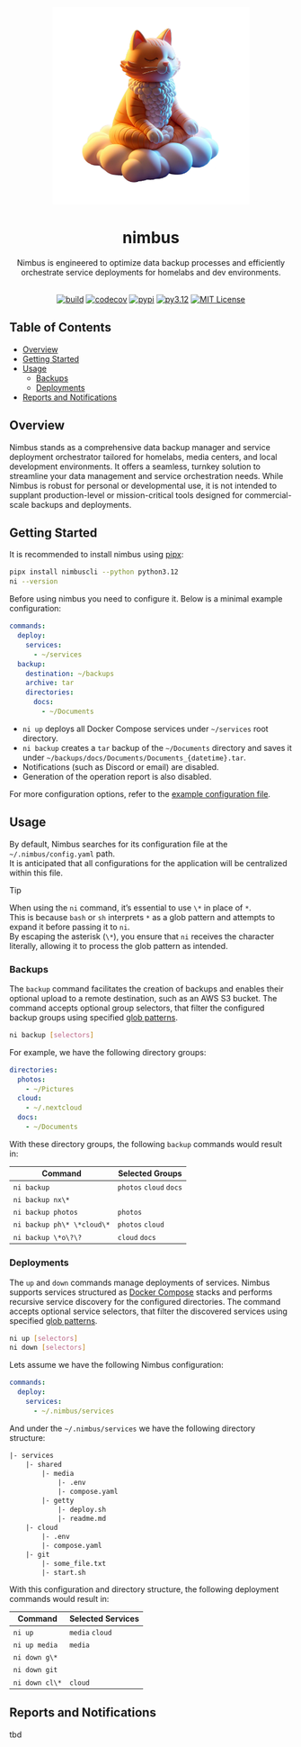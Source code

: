 <div align="center">

  <img src="https://raw.githubusercontent.com/weak-head/nimbus/main/docs/logo.png" width="350" />
  
  # nimbus <!-- omit from toc --> 
  
  Nimbus is engineered to optimize data backup processes and efficiently orchestrate service deployments for homelabs and dev environments.
  <br/><br/>

  [![build](https://img.shields.io/github/actions/workflow/status/weak-head/nimbus/test.yaml)](https://github.com/weak-head/nimbus/actions/workflows/test.yaml)
  [![codecov](https://codecov.io/github/weak-head/nimbus/graph/badge.svg?token=yg0BbspGV6)](https://codecov.io/github/weak-head/nimbus)
  [![pypi](https://img.shields.io/pypi/v/nimbuscli?color=blue)](https://pypi.python.org/pypi/nimbuscli)
  [![py3.12](https://img.shields.io/badge/python-3.12-4584b6.svg)](https://www.python.org/downloads/release/python-3120/)
  [![MIT License](https://img.shields.io/badge/license-MIT-blue)](https://opensource.org/license/mit)

</div>


## Table of Contents <!-- omit from toc -->

- [Overview](#overview)
- [Getting Started](#getting-started)
- [Usage](#usage)
  - [Backups](#backups)
  - [Deployments](#deployments)
- [Reports and Notifications](#reports-and-notifications)

## Overview

Nimbus stands as a comprehensive data backup manager and service deployment orchestrator tailored for homelabs, media centers, and local development environments. It offers a seamless, turnkey solution to streamline your data management and service orchestration needs. While Nimbus is robust for personal or developmental use, it is not intended to supplant production-level or mission-critical tools designed for commercial-scale backups and deployments.

## Getting Started

It is recommended to install nimbus using [pipx](https://pipx.pypa.io/stable/):

```bash
pipx install nimbuscli --python python3.12
ni --version
```

Before using nimbus you need to configure it. Below is a minimal example configuration:

```yaml
commands:
  deploy:
    services:
      - ~/services
  backup:
    destination: ~/backups
    archive: tar
    directories:
      docs:
        - ~/Documents
```

- `ni up` deploys all Docker Compose services under `~/services` root directory.
- `ni backup` creates a `tar` backup of the `~/Documents` directory and saves it under `~/backups/docs/Documents/Documents_{datetime}.tar`.
- Notifications (such as Discord or email) are disabled.
- Generation of the operation report is also disabled.

For more configuration options, refer to the [example configuration file](https://github.com/weak-head/nimbus/blob/main/docs/config.example.yaml).

## Usage

By default, Nimbus searches for its configuration file at the `~/.nimbus/config.yaml` path.  
It is anticipated that all configurations for the application will be centralized within this file.  

> [!TIP]
> When using the `ni` command, it’s essential to use `\*` in place of `*`.  
> This is because `bash` or `sh` interprets `*` as a glob pattern and attempts to expand it before passing it to `ni`.  
> By escaping the asterisk (`\*`), you ensure that `ni` receives the character literally, allowing it to process the glob pattern as intended.

### Backups

The `backup` command facilitates the creation of backups and enables their optional upload to a remote destination, such as an AWS S3 bucket. The command accepts optional group selectors, that filter the configured backup groups using specified [glob patterns](https://en.wikipedia.org/wiki/Glob_(programming)).

```bash
ni backup [selectors]
```

For example, we have the following directory groups:

```yaml
directories: 
  photos:
    - ~/Pictures
  cloud:
    - ~/.nextcloud
  docs:
    - ~/Documents
```

With these directory groups, the following `backup` commands would result in:

| Command | Selected Groups |
| --- | --- |
| `ni backup` | `photos` `cloud` `docs` |
| `ni backup nx\*` | |
| `ni backup photos` | `photos` |
| `ni backup ph\* \*cloud\*` | `photos` `cloud` |
| `ni backup \*o\?\?` | `cloud` `docs` |

### Deployments

The `up` and `down` commands manage deployments of services. Nimbus supports services structured as [Docker Compose](https://docs.docker.com/compose/) stacks and performs recursive service discovery for the configured directories. The command accepts optional service selectors, that filter the discovered services using specified [glob patterns](https://en.wikipedia.org/wiki/Glob_(programming)).

```bash
ni up [selectors]
ni down [selectors]
```

Lets assume we have the following Nimbus configuration:

```yaml
commands:
  deploy:
    services:
      - ~/.nimbus/services
```

And under the `~/.nimbus/services` we have the following directory structure:

```
|- services
    |- shared
        |- media
            |- .env
            |- compose.yaml
        |- getty
            |- deploy.sh
            |- readme.md
    |- cloud
        |- .env
        |- compose.yaml
    |- git
        |- some_file.txt 
        |- start.sh
```

With this configuration and directory structure, the following deployment commands would result in:

| Command | Selected Services |
| --- | --- |
| `ni up` | `media` `cloud` |
| `ni up media` | `media` |
| `ni down g\*` | |
| `ni down git` | |
| `ni down cl\*` | `cloud` |

## Reports and Notifications

tbd